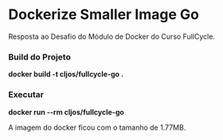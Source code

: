 # Dockerize Smaller Image Go

Resposta ao Desafio do Módulo de Docker do Curso FullCycle.


### Build do Projeto
<!-- Build Image  --> 
**docker build -t cljos/fullcycle-go .**

### Executar
**docker run --rm cljos/fullcycle-go**


A imagem do docker ficou com o tamanho de 1.77MB.

